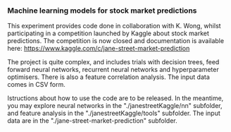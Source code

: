 ### Machine learning models for stock market predictions

This experiment provides code done in collaboration with K. Wong,
whilst participating in a competition launched by Kaggle about stock market predictions.
The competition is now closed and documentation is available here:
https://www.kaggle.com/c/jane-street-market-prediction

The project is quite complex, and includes trials with decision trees, feed forward neural networks, 
recurrent neural networks and hyperparameter optimisers.
There is also a feature correlation analysis.
The input data comes in CSV form.

Istructions about how to use the code are to be released.
In the meantime, you may explore neural networks in the "./janestreetKaggle/nn" subfolder, and 
feature analysis in the "./janestreetKaggle/tools" subfolder. 
The input data are in the "./jane-street-market-prediction" subfolder.
